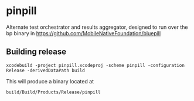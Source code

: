 # pinpill
Alternate test orchestrator and results aggregator, designed to run over the bp binary in https://github.com/MobileNativeFoundation/bluepill

## Building release
```
xcodebuild -project pinpill.xcodeproj -scheme pinpill -configuration Release -derivedDataPath build
```

This will produce a binary located at
```
build/Build/Products/Release/pinpill
```
